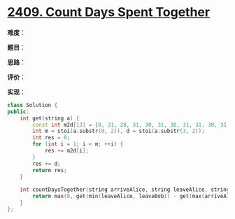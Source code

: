 # [2409. Count Days Spent Together](https://leetcode.com/contest/biweekly-contest-87/problems/count-days-spent-together/)

**难度**：

**题目**：

**思路**：

**评价**：

**实现**：

```cpp
class Solution {
public:
    int get(string a) {
        const int m2d[13] = {0, 31, 28, 31, 30, 31, 30, 31, 31, 30, 31, 30, 31};
        int m = stoi(a.substr(0, 2)), d = stoi(a.substr(3, 2));
        int res = 0;
        for (int i = 1; i < m; ++i) {
            res += m2d[i];
        }
        res += d;
        return res;
    }
    
    int countDaysTogether(string arriveAlice, string leaveAlice, string arriveBob, string leaveBob) {
        return max(0, get(min(leaveAlice, leaveBob)) - get(max(arriveAlice, arriveBob)) + 1);
    }
};
```